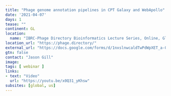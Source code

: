 ```yaml
---
title: "Phage genome annotation pipelines in CPT Galaxy and WebApollo"
date: '2021-04-07'
days: 1
tease: ""
continent: GL
location:
  name: "IBRC-Phage Directory Bioinformatics Lecture Series, Online, Global"
location_url: "https://phage.directory/"
external_url: "https://docs.google.com/forms/d/1nxslnwcaldTwPdWpXET_a-0M_RX8lhkLpSBtkVm0Ydc/viewform?edit_requested=true"
gtn: false
contact: "Jason Gill"
image:
tags: [ webinar ]
links:
- text: "Video"
  url: "https://youtu.be/x0Q31_yKhsw"
subsites: [global, us]
---
```

